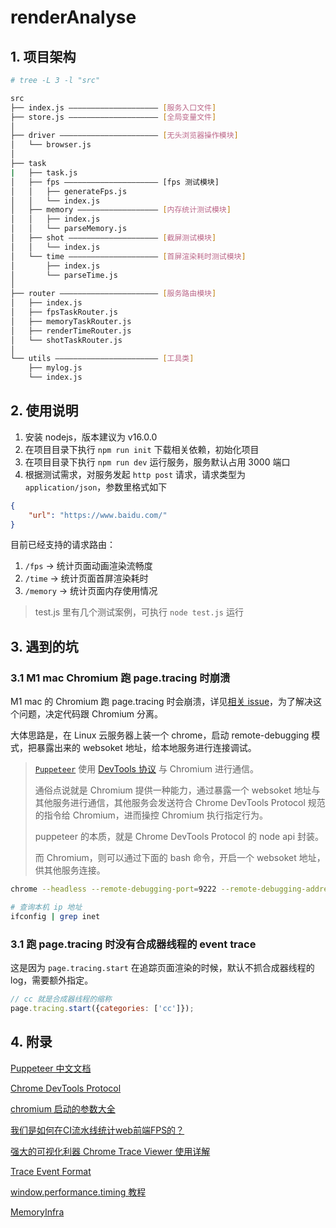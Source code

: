 # renderAnalyse

## 1. 项目架构
```bash
# tree -L 3 -l "src"

src
├── index.js ———————————————————— [服务入口文件]
├── store.js ———————————————————— [全局变量文件]
│
├── driver —————————————————————— [无头浏览器操作模块] 
│   └── browser.js              
│
├── task
|   ├── task.js                 
│   ├── fps ————————————————————— [fps 测试模块]
│   │   ├── generateFps.js
│   │   └── index.js
│   ├── memory —————————————————— [内存统计测试模块]
│   │   ├── index.js
│   │   └── parseMemory.js
│   ├── shot ———————————————————— [截屏测试模块]
│   │   └── index.js
│   └── time ———————————————————— [首屏渲染耗时测试模块]
│       ├── index.js
│       └── parseTime.js
│
├── router —————————————————————— [服务路由模块]
│   ├── index.js
│   ├── fpsTaskRouter.js 
│   ├── memoryTaskRouter.js
│   ├── renderTimeRouter.js
│   └── shotTaskRouter.js
│
└── utils ——————————————————————— [工具类]
    ├── mylog.js 
    └── index.js

```

## 2. 使用说明
1. 安装 nodejs，版本建议为 v16.0.0
2. 在项目目录下执行 `npm run init` 下载相关依赖，初始化项目
3. 在项目目录下执行 `npm run dev` 运行服务，服务默认占用 3000 端口
4. 根据测试需求，对服务发起 `http post` 请求，请求类型为 `application/json`，参数里格式如下
```json
{
    "url": "https://www.baidu.com/"
}
```

目前已经支持的请求路由：
1. `/fps` → 统计页面动画渲染流畅度
2. `/time` → 统计页面首屏渲染耗时
3. `/memory` → 统计页面内存使用情况

> test.js 里有几个测试案例，可执行 `node test.js` 运行
 
## 3. 遇到的坑

### 3.1 M1 mac Chromium 跑 page.tracing 时崩溃 

M1 mac 的 Chromium 跑 page.tracing 时会崩溃，详见[相关 issue](https://github.com/puppeteer/puppeteer/issues/8058)，为了解决这个问题，决定代码跟 Chromium 分离。

大体思路是，在 Linux 云服务器上装一个 chrome，启动 remote-debugging 模式，把暴露出来的 websoket 地址，给本地服务进行连接调试。

> [`Puppeteer`](https://zhaoqize.github.io/puppeteer-api-zh_CN/#?product=Puppeteer&version=v13.5.0&show=api-class-puppeteer) 使用 [DevTools 协议](https://chromedevtools.github.io/devtools-protocol/) 与 Chromium 进行通信。
>
> 通俗点说就是 Chromium 提供一种能力，通过暴露一个 websoket 地址与其他服务进行通信，其他服务会发送符合 Chrome DevTools Protocol 规范的指令给 Chromium，进而操控 Chromium 执行指定行为。
>
> puppeteer 的本质，就是 Chrome DevTools Protocol 的 node api 封装。
>
> 而 Chromium，则可以通过下面的 bash 命令，开启一个 websoket 地址，供其他服务连接。

```bash
chrome --headless --remote-debugging-port=9222 --remote-debugging-address=本机ip地址

# 查询本机 ip 地址
ifconfig | grep inet
```

### 3.1 跑 page.tracing 时没有合成器线程的 event trace 

这是因为 `page.tracing.start` 在追踪页面渲染的时候，默认不抓合成器线程的 log，需要额外指定。
```js
// cc 就是合成器线程的缩称
page.tracing.start({categories: ['cc']});
```


## 4. 附录
[Puppeteer 中文文档](https://zhaoqize.github.io/puppeteer-api-zh_CN/#?product=Puppeteer&version=v13.5.0&show=api-class-puppeteer)

[Chrome DevTools Protocol](https://chromedevtools.github.io/devtools-protocol/)

[chromium 启动的参数大全](https://peter.sh/experiments/chromium-command-line-switches/)

[我们是如何在CI流水线统计web前端FPS的？](https://cloud.tencent.com/developer/article/1841053)

[强大的可视化利器 Chrome Trace Viewer 使用详解](https://2010-2021.limboy.me/2020/03/21/chrome-trace-viewer/)

[Trace Event Format](https://docs.google.com/document/d/1CvAClvFfyA5R-PhYUmn5OOQtYMH4h6I0nSsKchNAySU/preview)

[window.performance.timing 教程](https://juejin.cn/post/6864444644912103432)

[MemoryInfra](https://chromium.googlesource.com/chromium/src/+/master/docs/memory-infra)





